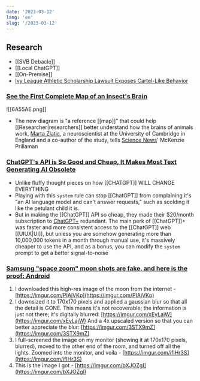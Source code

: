 ```yaml
---
date: '2023-03-12'
lang: 'en'
slug: '/2023-03-12'
---
```


## Research

- [[SVB Debacle]]
- [[Local ChatGPT]]
- [[On-Premise]]
- [Ivy League Athletic Scholarship Lawsuit Exposes Cartel-Like Behavior](https://www.bloomberg.com/opinion/articles/2023-03-11/ivy-league-athletic-scholarship-lawsuit-exposes-cartel-like-behavior)

### [See the First Complete Map of an Insect's Brain](https://www.smithsonianmag.com/smart-news/see-the-first-complete-map-of-an-insects-brain-180981778/)

![[6A55AE.png]]

- The new diagram is "a reference [[map]]" that could help [[Researcher|researchers]] better understand how the brains of animals work, [Marta Zlatic](https://www2.mrc-lmb.cam.ac.uk/group-leaders/t-to-z/marta-zlatic/), a neuroscientist at the University of Cambridge in England and a co-author of the study, tells [Science News](https://www.sciencenews.org/article/brain-insect-fruit-fly-detail-nerve-cell)' McKenzie Prillaman

### [ChatGPT's API is So Good and Cheap, It Makes Most Text Generating AI Obsolete](https://minimaxir.com/2023/03/new-chatgpt-overlord/)

- Unlike fluffy thought pieces on how [[CHATGPT]] WILL CHANGE EVERYTHING
- Playing with this `system` rule can stop [[ChatGPT]] from complaining it's "an AI language model and can't answer requests," such as scolding it like the petulant child it is.
- But in making the [[ChatGPT]] API so cheap, they made their $20/month subscription to [ChatGPT+](https://techcrunch.com/2023/02/01/openai-launches-chatgpt-plus-starting-at-20-per-month/) redundant. The main perk of [[ChatGPT]]+ was faster and more consistent access to the [[ChatGPT]] web [[UIUX|UI]], but unless you are somehow generating more than 10,000,000 tokens in a month through manual use, it's massively cheaper to use the API, and as a bonus, you can modify the `system` prompt to get a better signal-to-noise

### [Samsung "space zoom" moon shots are fake, and here is the proof: Android](https://old.reddit.com/r/Android/comments/11nzrb0/samsung_space_zoom_moon_shots_are_fake_and_here/)

1. I downloaded this high-res image of the moon from the internet - [https://imgur.com/PIAjVKp](https://imgur.com/PIAjVKp)
2. I downsized it to 170x170 pixels and applied a gaussian blur so that all the detail is GONE. This means it's not recoverable; the information is just not there; it's digitally blurred: [https://imgur.com/xEyLajW](https://imgur.com/xEyLajW) And a 4x upscaled version so that you can better appreciate the blur: [https://imgur.com/3STX9mZ](https://imgur.com/3STX9mZ)
3. I full-screened the image on my monitor (showing it at 170x170 pixels, blurred), moved to the other end of the room, and turned off all the lights. Zoomed into the monitor, and voila - [https://imgur.com/ifIHr3S](https://imgur.com/ifIHr3S)
4. This is the image I got - [https://imgur.com/bXJOZgI](https://imgur.com/bXJOZgI)
